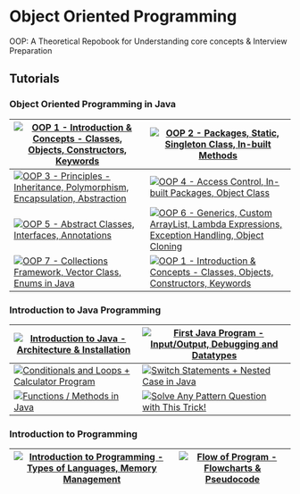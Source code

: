 # Object Oriented Programming

OOP: A Theoretical Repobook for Understanding core concepts &amp; Interview Preparation

## Tutorials

### Object Oriented Programming in Java

| [![OOP 1 - Introduction & Concepts - Classes, Objects, Constructors, Keywords](https://img.youtube.com/vi/BSVKUk58K6U/0.jpg)](https://www.youtube.com/watch?v=BSVKUk58K6U) | [![OOP 2 - Packages, Static, Singleton Class, In-built Methods](https://img.youtube.com/vi/_Ya6CN13t8k/0.jpg)](https://www.youtube.com/watch?v=_Ya6CN13t8k) |
| - | - |
| [![OOP 3 - Principles - Inheritance, Polymorphism, Encapsulation, Abstraction](https://img.youtube.com/vi/46T2wD3IuhM/0.jpg)](https://www.youtube.com/watch?v=46T2wD3IuhM) | [![OOP 4 - Access Control, In-built Packages, Object Class](https://img.youtube.com/vi/W145DXs8fFg/0.jpg)](https://www.youtube.com/watch?v=W145DXs8fFg) |
| [![OOP 5 - Abstract Classes, Interfaces, Annotations](https://img.youtube.com/vi/rgHZa7-Dibg/0.jpg)](https://www.youtube.com/watch?v=rgHZa7-Dibg) | [![OOP 6 - Generics, Custom ArrayList, Lambda Expressions, Exception Handling, Object Cloning](https://img.youtube.com/vi/OY2lPr8h93U/0.jpg)](https://www.youtube.com/watch?v=OY2lPr8h93U) |
| [![OOP 7 - Collections Framework, Vector Class, Enums in Java](https://img.youtube.com/vi/9ogGan-R1pc/0.jpg)](https://www.youtube.com/watch?v=9ogGan-R1pc) | [![OOP 1 - Introduction & Concepts - Classes, Objects, Constructors, Keywords](https://img.youtube.com/vi/BSVKUk58K6U/0.jpg)](https://www.youtube.com/watch?v=BSVKUk58K6U) |

### Introduction to Java Programming

| [![Introduction to Java - Architecture & Installation](https://img.youtube.com/vi/4EP8YzcN0hQ/0.jpg)](https://www.youtube.com/watch?v=4EP8YzcN0hQ) | [![First Java Program - Input/Output, Debugging and Datatypes](https://img.youtube.com/vi/TAtrPoaJ7gc/0.jpg)](https://www.youtube.com/watch?v=TAtrPoaJ7gc) |
| - | - |
| [![Conditionals and Loops + Calculator Program](https://img.youtube.com/vi/ldYLYRNaucM/0.jpg)](https://www.youtube.com/watch?v=ldYLYRNaucM) | [![Switch Statements + Nested Case in Java](https://img.youtube.com/vi/mA23x39DjbI/0.jpg)](https://www.youtube.com/watch?v=mA23x39DjbI) |
| [![Functions / Methods in Java](https://img.youtube.com/vi/vvanI8NRlSI/0.jpg)](https://www.youtube.com/watch?v=vvanI8NRlSI) | [![Solve Any Pattern Question with This Trick!](https://img.youtube.com/vi/lsOOs5J8ycw/0.jpg)](https://www.youtube.com/watch?v=lsOOs5J8ycw) |

### Introduction to Programming


| [![Introduction to Programming - Types of Languages, Memory Management](https://img.youtube.com/vi/wn49bJOYAZM/0.jpg)](https://www.youtube.com/watch?v=wn49bJOYAZM) | [![Flow of Program - Flowcharts & Pseudocode](https://img.youtube.com/vi/lhELGQAV4gg/0.jpg)](https://www.youtube.com/watch?v=lhELGQAV4gg) |
| - | - |
